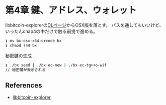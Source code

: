 # 第4章 鍵、アドレス、ウォレット

libbitcoin-explorerの[DLページ](https://github.com/libbitcoin/libbitcoin-explorer/wiki/Download-BX)からOSX版を落とす。
パスを通してもいいけど、いったんchap4の中だけで触る前提で進める。

```sh
❯ mv bx-osx-x64-qrcode bx
❯ chmod 744 bx
```

秘密鍵の生成

```sh
❯ ./bx seed | ./bx ec-new | ./bx ec-tg++o-wif
// 秘密鍵が表示される
```


## References
* [libbitcoin-explorer](https://github.com/libbitcoin/libbitcoin-explorer/wiki/)
